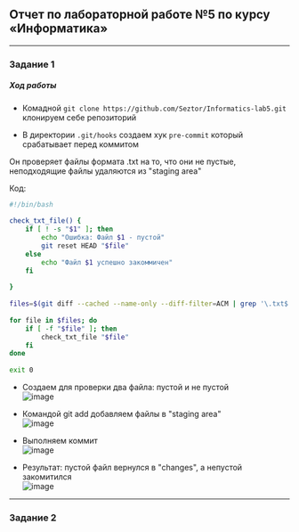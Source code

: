 ## Отчет по лабораторной работе №5 по курсу «Информатика»
---

### Задание 1

##### Ход работы

- Комадной  `git clone https://github.com/Seztor/Informatics-lab5.git`  клонируем себе репозиторий

- В директории `.git/hooks` создаем хук `pre-commit` который срабатывает перед коммитом

Он проверяет файлы формата .txt на то, что они не пустые, неподходящие файлы удаляются из "staging area"

Код:

```bash
#!/bin/bash
 
check_txt_file() {
    if [ ! -s "$1" ]; then
        echo "Ошибка: Файл $1 - пустой"
        git reset HEAD "$file"
    else
    	echo "Файл $1 успешно закоммичен"
    fi
 
}
 
files=$(git diff --cached --name-only --diff-filter=ACM | grep '\.txt$')
 
for file in $files; do
    if [ -f "$file" ]; then
        check_txt_file "$file"
    fi
done
 
exit 0
```
- Создаем для проверки два файла: пустой и не пустой                                                         
![image](https://github.com/user-attachments/assets/c66a413d-ffcf-4b58-88a3-dca77de0b368)

- Командой git add добавляем файлы в "staging area"                                                                      
![image](https://github.com/user-attachments/assets/e669fb89-687e-4d46-a10c-7096fa5f620a)

- Выполняем коммит                                                                                       
![image](https://github.com/user-attachments/assets/56307961-ed65-46e9-8cba-ff5ea42eb597)

- Результат: пустой файл вернулся в "changes", а непустой закомитился                                                    
![image](https://github.com/user-attachments/assets/19faaeed-dea6-446b-92e7-fd5938e6abd3)

---

### Задание 2

